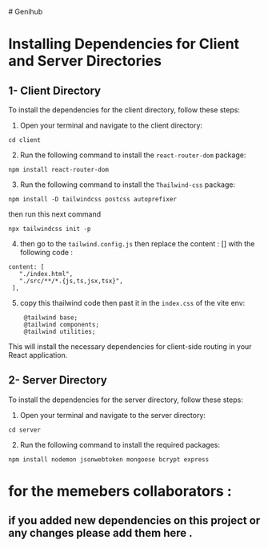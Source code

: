 #   G e n i h u b 
# Installing Dependencies for Client and Server Directories

## 1- Client Directory

To install the dependencies for the client directory, follow these steps:

1. Open your terminal and navigate to the client directory:
   
 ```  
cd client
```

2. Run the following command to install the `react-router-dom` package:
```
npm install react-router-dom
```
3. Run the following command to install the `Thailwind-css` package:

```
npm install -D tailwindcss postcss autoprefixer
```
then run this next command
```
npx tailwindcss init -p
```

4. then go to the `tailwind.config.js` then replace the content : [] with the following code :
 ```
 content: [
    "./index.html",
    "./src/**/*.{js,ts,jsx,tsx}",
  ],
```
5. copy this thailwind code then past it in the `index.css` of the vite env:
   ```
    @tailwind base;
    @tailwind components;
    @tailwind utilities;
   ```

This will install the necessary dependencies for client-side routing in your React application.

## 2- Server Directory

To install the dependencies for the server directory, follow these steps:

1. Open your terminal and navigate to the server directory:

```
cd server
```
2. Run the following command to install the required packages:
```
npm install nodemon jsonwebtoken mongoose bcrypt express
```

# for the memebers collaborators : 
## if you added new dependencies on this project or any changes please add them here .
